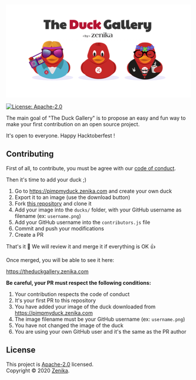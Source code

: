 ![The Duck Gallery](./assets/social-share.png)

[![License: Apache-2.0](https://img.shields.io/github/license/zenika-open-source/my-zenikanard)](./LICENSE.md)

The main goal of "The Duck Gallery" is to propose an easy and fun way to make your first contribution on an open source project.

It's open to everyone. Happy Hacktoberfest !


## Contributing

First of all, to contribute, you must be agree with our [code of conduct](./.github/CODE_OF_CONDUCT.md).

Then it's time to add your duck ;)

1. Go to https://pimpmyduck.zenika.com and create your own duck
2. Export it to an image (use the download button)
3. Fork [this repository](https://github.com/zenika-open-source/the-duck-gallery) and clone it
4. Add your image into the `ducks/` folder, with your GitHub username as filename (ex: `username.png`)
5. Add your GitHub username into the `contributors.js` file
6. Commit and push your modifications
7. Create a PR

That's it :tada: We will review it and merge it if everything is OK :+1:

Once merged, you will be able to see it here:

https://theduckgallery.zenika.com


**Be careful, your PR must respect the following conditions:**

1. Your contribution respects the code of conduct
1. It's your first PR to this repository
1. You have added your image of the duck downloaded from https://pimpmyduck.zenika.com
1. The image filename must be your GitHub username (ex: `username.png`)
1. You have not changed the image of the duck
1. You are using your own GitHub user and it's the same as the PR author


## License

This project is [Apache-2.0](./LICENSE.md) licensed.<br />
Copyright © 2020 [Zenika](https://oss.zenika.com).

